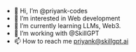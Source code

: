 - 👋 Hi, I’m @priyank-codes
- 👀 I’m interested in Web development
- 🌱 I’m currently learning LLMs, Web3.
- 💞️ I’m working with @SkillGPT
- 📫 How to reach me priyank@skillgpt.ai

<!---
priyank-codes/priyank-codes is a ✨ special ✨ repository because its `README.md` (this file) appears on your GitHub profile.
You can click the Preview link to take a look at your changes.
--->
